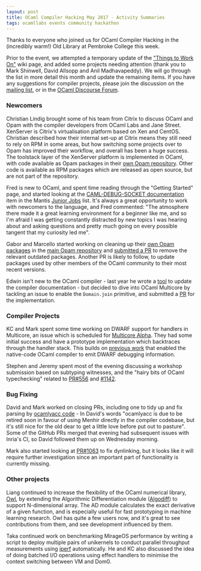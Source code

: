 ```yaml
---
layout: post
title: OCaml Compiler Hacking May 2017 - Activity Summaries
tags: ocamllabs events community hackathon
---
```


Thanks to everyone who joined us for OCaml Compiler Hacking in the (incredibly warm!) Old Library at Pembroke College this week.

Prior to the event, we attempted a temporary update of the ["Things to Work On"](https://github.com/ocamllabs/compiler-hacking/wiki/Things-to-work-on) wiki page, and added some projects needing attention (thank you to Mark Shinwell, David Allsopp and Anil Madhavapeddy). We will go through the list in more detail this month and update the remaining items. If you have any suggestions for compiler projects, please join the discussion on the [mailing list](http://lists.ocaml.org/listinfo/cam-compiler-hacking), or in the [OCaml Discourse Forum](https://discuss.ocaml.org/t/ocaml-compiler-hacking-event/140).

### Newcomers

Christian Lindig brought some of his team from Citrix to discuss OCaml and Opam with the compiler developers from OCaml Labs and Jane Street. XenServer is Citrix's virtualisation platform based on Xen and CentOS. Christian described how their internal set-up at Citrix means they still need to rely on RPM in some areas, but how switching some projects over to Opam has improved their workflow, and overall has been a huge success. The toolstack layer of the XenServer platform is implemented in OCaml, with code available as Opam packages in their [own Opam repository](https://github.com/xapi-project/xs-opam). Other code is available as RPM packages which are released as open source, but are not part of the repository.

Fred is new to OCaml, and spent time reading through the "Getting Started" page, and started looking at the [CAML-DEBUG-SOCKET documentation](https://caml.inria.fr/mantis/view.php?id=6504) item in the Mantis [Junior Jobs](https://caml.inria.fr/mantis/view_all_bug_page.php) list. It's always a great opportunity to work with newcomers to the language, and Fred commented: "The atmosphere there made it a great learning environment for a beginner like me, and so I'm afraid I was getting constantly distracted by new topics I was hearing about and asking questions and pretty much going on every possible tangent that my curiosity led me".

Gabor and Marcello started working on cleaning up their [own Opam packages](https://github.com/xapi-project/xs-opam) in the [main Opam repository](https://github.com/ocaml/opam) and [submitted a PR](https://github.com/ocaml/opam-repository/pull/9206) to remove the relevant outdated packages. Another PR is likely to follow, to update packages used by other members of the OCaml community to their most recent versions.

Edwin isn't new to the OCaml compiler - last year he wrote a [tool](https://github.com/ocaml/ocaml/pull/916) to update the compiler documentation - but decided to dive into OCaml Multicore by tackling an issue to enable the `Domain.join` primitive, and submitted a [PR](https://github.com/ocamllabs/ocaml-multicore/pull/130) for the implementation.

### Compiler Projects

KC and Mark spent some time working on DWARF support for handlers in Multicore, an issue which is scheduled for [Multicore Alpha](https://github.com/ocamllabs/ocaml-multicore/projects/1#card-2897910). They had some initial success and have a prototype implementation which backtraces through the handler stack. This builds on [previous work](http://ocamllabs.io/doc/dwarf-debugging.html) that enabled the native-code OCaml compiler to emit DWARF debugging information.

Stephen and Jeremy spent most of the evening discussing a workshop submission based on subtyping witnesses, and the "hairy bits of OCaml typechecking" related to [PR#556](https://github.com/ocaml/ocaml/pull/556) and [#1142](https://github.com/ocaml/ocaml/pull/1142).

### Bug Fixing

David and Mark worked on closing PRs, including one to tidy up and fix parsing by [ocamlyacc code](https://github.com/ocaml/ocaml/pull/1012) - In David's words "ocamlyacc is due to be retired soon in favour of using Menhir directly in the compiler codebase, but it's still nice for the old dear to get a little love before put out to pasture". Some of the GitHub PRs merged that evening had subsequent issues with Inria's CI, so David followed them up on Wednesday morning.

Mark also started looking at [PR#1063](https://github.com/ocaml/ocaml/pull/1063) to fix dynlinking, but it looks like it will require further investigation since an important part of functionality is currently missing.

### Other projects

Liang continued to increase the flexibility of the OCaml numerical library, [Owl](https://github.com/ryanrhymes/owl), by extending the Algorithmic Differentiation module ([Algodiff](https://github.com/ryanrhymes/owl/wiki/Tutorial:-Algorithmic-Differentiation)) to support N-dimensional array. The AD module calculates the exact derivative of a given function, and is especially useful for fast prototyping in machine learning research. Owl has quite a few users now, and it's great to see contributions from them, and see development influenced by them.

Taka continued work on benchmarking MirageOS performance by writing a script to deploy multiple pairs of unikernels to conduct parallel throughput measurements using [iperf](https://github.com/TImada/mirage_iperf) automatically. He and KC also discussed the idea of doing batched I/O operations using effect handlers to minimise the context switching between VM and Dom0.
